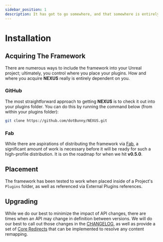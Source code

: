 ```yaml
---
sidebar_position: 1
description: It has got to go somewhere, and that somewhere is entirely up to you!
---
```


# Installation

## Acquiring The Framework

There are numerous ways to include the framework into your Unreal project; ultimately, you control where you place your plugins. How and where you acquire **NEXUS** really is entirely dependent on you.

### GitHub
The most straightforward approach to getting **NEXUS** is to check it out into your plugins folder. You can do this by running the command below (from within your plugins folder):

````bash
git clone https://github.com/dotBunny/NEXUS.git
````

### Fab

While there are aspirations of distributing the framework via [Fab](https://www.fab.com/), a significant amount of work is necessary before it will be ready for such a high-profile distribution. It is on the roadmap for when we hit **v0.5.0**.

## Placement

The framework has been tested to work when placed inside of a Project's `Plugins` folder, as well as referenced via External Plugins references.

## Upgrading

While we do our best to minimize the impact of API changes, there are times when an API may change in definition between versions.  We will do our best to call out those changes in the [CHANGELOG](/community/changelog/), as well as provide a set of [Core Redirects](https://dev.epicgames.com/documentation/en-us/unreal-engine/core-redirects-in-unreal-engine) that can be implemented to resolve any content remapping.